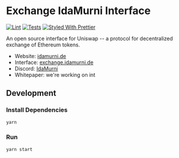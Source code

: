 # Exchange IdaMurni Interface

[![Lint](https://github.com/Uniswap/uniswap-interface/workflows/Lint/badge.svg)](https://github.com/Uniswap/uniswap-interface/actions?query=workflow%3ALint)
[![Tests](https://github.com/Uniswap/uniswap-interface/workflows/Tests/badge.svg)](https://github.com/Uniswap/uniswap-interface/actions?query=workflow%3ATests)
[![Styled With Prettier](https://img.shields.io/badge/code_style-prettier-ff69b4.svg)](https://prettier.io/)

An open source interface for Uniswap -- a protocol for decentralized exchange of Ethereum tokens.

- Website: [idamurni.de](https://idamurni.de/)
- Interface: [exchange.idamurni.de](https://exchange.idamurni.de)
- Discord: [IdaMurni](https://discord.gg/HFcRQmZf)
- Whitepaper: we're working on int


## Development

### Install Dependencies

```bash
yarn
```

### Run

```bash
yarn start
```
